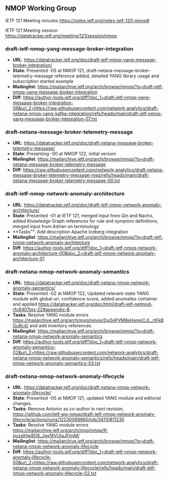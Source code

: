 ## NMOP Working Group

IETF 121 Meeting minutes
https://notes.ietf.org/notes-ietf-120-nmop#

IETF 121 Meeting session
https://datatracker.ietf.org/meeting/121/session/nmop

### draft-ietf-nmop-yang-message-broker-integration
* **URL**: https://datatracker.ietf.org/doc/draft-ietf-nmop-yang-message-broker-integration/
* **State**: Presented -05 at NMOP 121, draft-netana-message-broker-telemetry-message reference added, detailed YANG library usage and subscription started example
* **Mailinglist**: https://mailarchive.ietf.org/arch/browse/nmop/?q=draft-ietf-nmop-yang-message-broker-integration
* **Diff**: https://author-tools.ietf.org/diff?doc_1=draft-ietf-nmop-yang-message-broker-integration-06&url_2=https://raw.githubusercontent.com/network-analytics/draft-netana-nmop-yang-kafka-integration/refs/heads/main/draft-ietf-nmop-yang-message-broker-integration-07.txt

### draft-netana-message-broker-telemetry-message
* **URL**: https://datatracker.ietf.org/doc/draft-netana-message-broker-telemetry-message/
* **State**: Presenting -00 at NMOP 122, initial version
* **Mailinglist**: https://mailarchive.ietf.org/arch/browse/nmop/?q=draft-netana-message-broker-telemetry-message
* **Diff**: https://raw.githubusercontent.com/network-analytics/draft-netana-message-broker-telemetry-message-msg/refs/heads/main/draft-netana-message-broker-telemetry-message-00.txt

### draft-ietf-nmop-network-anomaly-architecture
* **URL**: https://datatracker.ietf.org/doc/draft-ietf-nmop-network-anomaly-architecture/
* **State**: Presented -01 at IETF 121, merged input from Qin and Nacho, added Knowledge Graph references for rule and symptom definitions, merged input from Adrian on terminology
* **Tasks"": Add description Apache Iceberg integration
* **Mailinglist**: https://mailarchive.ietf.org/arch/browse/nmop/?q=draft-ietf-nmop-network-anomaly-architecture
* **Diff**: 
https://author-tools.ietf.org/diff?doc_1=draft-ietf-nmop-network-anomaly-architecture-00&doc_2=draft-ietf-nmop-network-anomaly-architecture-01

### draft-netana-nmop-network-anomaly-semantics
* **URL**: https://datatracker.ietf.org/doc/draft-netana-nmop-network-anomaly-semantics/
* **State**: Presented -02 at NMOP 122, Updated relevant-state YANG module with global uri, confidence-score, added anomalies container and applied https://datatracker.ietf.org/doc/html/draft-ietf-netmod-rfc8407bis-22#appendix-B. 
* **Tasks**: Resolve YANG module errors https://mailarchive.ietf.org/arch/msg/nmop/Du0qPVM8eHsnmCJL_rtFkBGuRc4/ and add inventory references.
* **Mailinglist**: https://mailarchive.ietf.org/arch/browse/nmop/?q=draft-netana-nmop-network-anomaly-semantics
* **Diff**: https://author-tools.ietf.org/diff?doc_1=draft-ietf-nmop-network-anomaly-semantics-02&url_2=https://raw.githubusercontent.com/network-analytics/draft-netana-nmop-network-anomaly-semantics/refs/heads/main/draft-ietf-nmop-network-anomaly-semantics-03.txt

### draft-netana-nmop-network-anomaly-lifecycle
* **URL**: https://datatracker.ietf.org/doc/draft-netana-nmop-network-anomaly-lifecycle/
* **State**: Presented -05 at NMOP 121, updated YANG module and editorial changes.
* **Tasks**: Remove Antonio as co-author in next revision, https://github.com/ietf-wg-nmop/draft-ietf-nmop-network-anomaly-lifecycle/actions/runs/12230068960/job/34110811230
* **Tasks**: Resolve YANG module errors https://mailarchive.ietf.org/arch/msg/nmop/K-puzaIHw8D8_Jgxf8VUIaJFimM/
* **Mailinglist**: https://mailarchive.ietf.org/arch/browse/nmop/?q=draft-netana-nmop-network-anomaly-lifecycle
* **Diff**: https://author-tools.ietf.org/diff?doc_1=draft-ietf-nmop-network-anomaly-lifecycle-00&url_2=https://raw.githubusercontent.com/network-analytics/draft-netana-nmop-network-anomaly-lifecycle/refs/heads/main/draft-ietf-nmop-network-anomaly-lifecycle-02.txt



